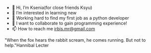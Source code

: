 - 👋 Hi, I’m Ksenia(for close friends Ksyu)
- 👀 I’m interested in learning new
- 🌱 Working hard to find my first job as a python developer
- 💞️ I want to collaborate to gain programming experience!
- 📫 How to reach me irbis.mr@gmail.com

"When the fox hears the rabbit scream, he comes running. But not to help."Hannibal Lecter
<!---
ksenia790/ksenia790 is a ✨ special ✨ repository because its `README.md` (this file) appears on your GitHub profile.
You can click the Preview link to take a look at your changes.
--->
